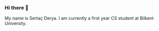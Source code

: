 ### Hi there 👋

My name is Sertaç Derya.
I am currently a first year CS student at Bilkent University.
